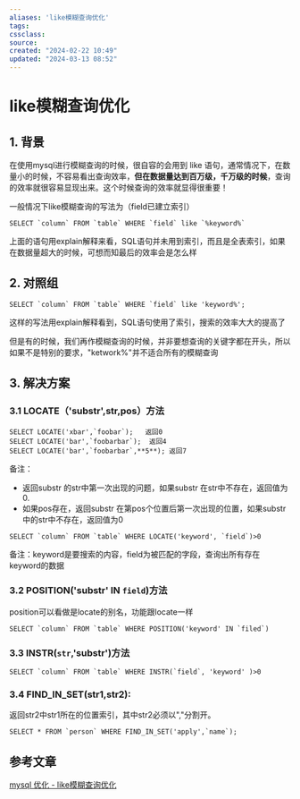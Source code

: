 ```yaml
---
aliases: 'like模糊查询优化'
tags: 
cssclass:
source:
created: "2024-02-22 10:49"
updated: "2024-03-13 08:52"
---
```

# like模糊查询优化

## 1. 背景

在使用mysql进行模糊查询的时候，很自容的会用到 like 语句，通常情况下，在数量小的时候，不容易看出查询效率，**但在数据量达到百万级，千万级的时候**，查询的效率就很容易显现出来。这个时候查询的效率就显得很重要！

一般情况下like模糊查询的写法为（field已建立索引）

```
SELECT `column` FROM `table` WHERE `field` like `%keyword%`
```

上面的语句用explain解释来看，SQL语句并未用到索引，而且是全表索引，如果在数据量超大的时候，可想而知最后的效率会是怎么样

## 2. 对照组

```
SELECT `column` FROM `table` WHERE `field` like 'keyword%'; 
```

这样的写法用explain解释看到，SQL语句使用了索引，搜索的效率大大的提高了

但是有的时候，我们再作模糊查询的时候，并非要想查询的关键字都在开头，所以如果不是特别的要求，"ketwork%"并不适合所有的模糊查询

## 3. 解决方案

### 3.1 LOCATE（'substr',str,pos）方法

```
SELECT LOCATE('xbar',`foobar`);   返回0 
SELECT LOCATE('bar',`foobarbar`);  返回4
SELECT LOCATE('bar',`foobarbar`,**5**); 返回7
```

备注：

- 返回substr 的str中第一次出现的问题，如果substr 在str中不存在，返回值为0.
- 如果pos存在，返回substr 在第pos个位置后第一次出现的位置，如果substr中的str中不存在，返回值为0

```
SELECT `column` FROM `table` WHERE LOCATE('keyword', `field`)>0 
```

备注：keyword是要搜索的内容，field为被匹配的字段，查询出所有存在keyword的数据

### 3.2 POSITION('substr' IN `field`)方法

position可以看做是locate的别名，功能跟locate一样

```
SELECT `column` FROM `table` WHERE POSITION('keyword' IN `filed`)
```

### 3.3 INSTR(`str`,'substr')方法

```
SELECT `column` FROM `table` WHERE INSTR(`field`, 'keyword' )>0
```

### 3.4 FIND_IN_SET(str1,str2):

返回str2中str1所在的位置索引，其中str2必须以","分割开。

```
SELECT * FROM `person` WHERE FIND_IN_SET('apply',`name`);
```

## 参考文章

[mysql 优化 - like模糊查询优化](https://yq.aliyun.com/articles/674870)